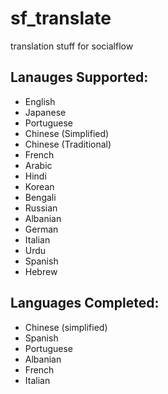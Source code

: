 # sf_translate
translation stuff for socialflow

## Lanauges Supported:
- English
- Japanese
- Portuguese
- Chinese (Simplified)
- Chinese (Traditional)
- French
- Arabic
- Hindi
- Korean
- Bengali
- Russian
- Albanian
- German
- Italian
- Urdu
- Spanish
- Hebrew

## Languages Completed:
- Chinese (simplified)
- Spanish
- Portuguese
- Albanian
- French
- Italian

